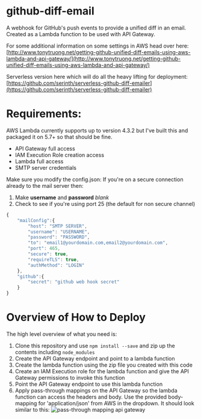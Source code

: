 # github-diff-email
A webhook for GitHub's push events to provide a unified diff in an email. Created as a Lambda function to be used with API Gateway.

For some additional information on some settings in AWS head over here: [http://www.tonytruong.net/getting-github-unified-diff-emails-using-aws-lambda-and-api-gateway/](http://www.tonytruong.net/getting-github-unified-diff-emails-using-aws-lambda-and-api-gateway/)

Serverless version here which will do all the heavy lifting for deployment:
[https://github.com/serinth/serverless-github-diff-emailer](https://github.com/serinth/serverless-github-diff-emailer)

# Requirements:
AWS Lambda currently supports up to version 4.3.2 but I've built this and packaged it on 5.7+ so that should be fine.
- API Gateway full access
- IAM Execution Role creation access
- Lambda full access
- SMTP server credentials

Make sure you modify the config.json:
If you're on a secure connection already to the mail server then:

 1. Make **username** and **password** *blank*
 2. Check to see if you're using port 25 (the default for non secure channel)

```javascript
{
    "mailConfig":{
        "host": "SMTP SERVER",
        "username": "USERNAME",
        "password": "PASSWORD",        
        "to": "email1@yourdomain.com,email2@yourdomain.com",
        "port": 465,
        "secure": true,
        "requireTLS": true,
        "authMethod": "LOGIN"
    },
    "github":{
        "secret": "github web hook secret"
    }
}

```


# Overview of How to Deploy
The high level overview of what you need is:

1. Clone this repository and use `npm install --save` and zip up the contents including `node_modules`
2. Create the API Gateway endpoint and point to a lambda function
3. Create the lambda function using the zip file you created with this code
4. Create an IAM Execution role for the lambda function and give the API Gateway permissions to invoke this function
5. Point the API Gateway endpoint to use this lambda function
6. Apply pass-through mappings on the API Gateway so the lambda function can access the headers and body. Use the provided body-mapping for 'application/json' from AWS in the dropdown. It should look similar to this:
![pass-through mapping api gateway](http://www.tonytruong.net/content/images/2016/07/configure_integration_endpoint_to_passthrough_everything.png)
